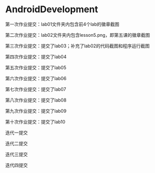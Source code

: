 # AndroidDevelopment
第一次作业提交：lab01文件夹内包含前4个lab的徽章截图

第二次作业提交：lab02文件夹内包含lesson5.png，即第五课的徽章截图

第三次作业提交：提交了lab03；补充了lab02的代码截图和程序运行截图

第四次作业提交：提交了lab04

第五次作业提交：提交了lab05

第六次作业提交：提交了lab06

第七次作业提交：提交了lab07

第八次作业提交：提交了lab08

第九次作业提交：提交了lab09

第十次作业提交：提交了lab10

迭代一提交

迭代二提交

迭代三提交

迭代四提交